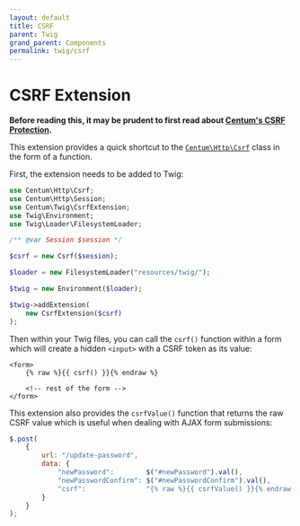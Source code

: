 ```yaml
---
layout: default
title: CSRF
parent: Twig
grand_parent: Components
permalink: twig/csrf
---
```




# CSRF Extension

**Before reading this, it may be prudent to first read about [Centum's CSRF Protection](../http/forms.md#csrf-protection).**

This extension provides a quick shortcut to the [`Centum\Http\Csrf`](https://github.com/SidRoberts/centum/blob/development/src/Http/Csrf.php) class in the form of a function.

First, the extension needs to be added to Twig:

```php
use Centum\Http\Csrf;
use Centum\Http\Session;
use Centum\Twig\CsrfExtension;
use Twig\Environment;
use Twig\Loader\FilesystemLoader;

/** @var Session $session */

$csrf = new Csrf($session);

$loader = new FilesystemLoader("resources/twig/");

$twig = new Environment($loader);

$twig->addExtension(
    new CsrfExtension($csrf)
);
```

Then within your Twig files, you can call the `csrf()` function within a form which will create a hidden `<input>` with a CSRF token as its value:

```twig
<form>
    {% raw %}{{ csrf() }}{% endraw %}

    <!-- rest of the form -->
</form>
```

This extension also provides the `csrfValue()` function that returns the raw CSRF value which is useful when dealing with AJAX form submissions:

```js
$.post(
    {
        url: "/update-password",
        data: {
            "newPassword":        $("#newPassword").val(),
            "newPasswordConfirm": $("#newPasswordConfirm").val(),
            "csrf":               "{% raw %}{{ csrfValue() }}{% endraw %}"
        }
    }
);
```
